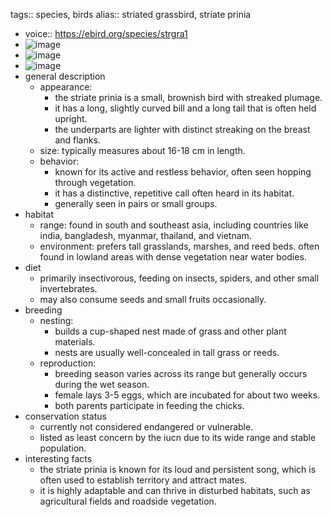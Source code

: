 tags:: species, birds
alias:: striated grassbird, striate prinia

- voice:: https://ebird.org/species/strgra1
- ![image](https://ipfs.io/ipfs/QmXGXhffadzTAQ7pHG3hqyor7jpTBEpdx7mftjnyLvcwu9)
- ![image](https://ipfs.io/ipfs/QmZj968MCKn64cpqhjat7tiY4k3b397Sok5roTc8Exw71R)
- ![image](https://ipfs.io/ipfs/QmRKNoVRQhqAS1fmxsPBwmhqZ2ZHY2NYUWE1x2s2c7Xhp3)
- general description
	- appearance:
		- the striate prinia is a small, brownish bird with streaked plumage.
		- it has a long, slightly curved bill and a long tail that is often held upright.
		- the underparts are lighter with distinct streaking on the breast and flanks.
	- size: typically measures about 16-18 cm in length.
	- behavior:
		- known for its active and restless behavior, often seen hopping through vegetation.
		- it has a distinctive, repetitive call often heard in its habitat.
		- generally seen in pairs or small groups.
- habitat
	- range: found in south and southeast asia, including countries like india, bangladesh, myanmar, thailand, and vietnam.
	- environment: prefers tall grasslands, marshes, and reed beds. often found in lowland areas with dense vegetation near water bodies.
- diet
	- primarily insectivorous, feeding on insects, spiders, and other small invertebrates.
	- may also consume seeds and small fruits occasionally.
- breeding
	- nesting:
		- builds a cup-shaped nest made of grass and other plant materials.
		- nests are usually well-concealed in tall grass or reeds.
	- reproduction:
		- breeding season varies across its range but generally occurs during the wet season.
		- female lays 3-5 eggs, which are incubated for about two weeks.
		- both parents participate in feeding the chicks.
- conservation status
	- currently not considered endangered or vulnerable.
	- listed as least concern by the iucn due to its wide range and stable population.
- interesting facts
	- the striate prinia is known for its loud and persistent song, which is often used to establish territory and attract mates.
	- it is highly adaptable and can thrive in disturbed habitats, such as agricultural fields and roadside vegetation.
